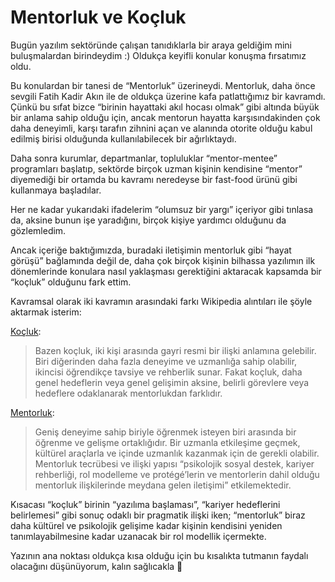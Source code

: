 # Mentorluk ve Koçluk

Bugün yazılım sektöründe çalışan tanıdıklarla bir araya geldiğim mini buluşmalardan birindeydim :) Oldukça keyifli konular konuşma fırsatımız oldu.

Bu konulardan bir tanesi de “Mentorluk” üzerineydi. Mentorluk, daha önce sevgili Fatih Kadir Akın ile de oldukça üzerine kafa patlattığımız bir kavramdı. Çünkü bu sıfat bizce “birinin hayattaki akıl hocası olmak” gibi altında büyük bir anlama sahip olduğu için, ancak mentorun hayatta karşısındakinden çok daha deneyimli, karşı tarafın zihnini açan ve alanında otorite olduğu kabul edilmiş birisi olduğunda kullanılabilecek bir ağırlıktaydı.

Daha sonra kurumlar, departmanlar, topluluklar “mentor-mentee” programları başlatıp, sektörde birçok uzman kişinin kendisine “mentor” diyemediği bir ortamda bu kavramı neredeyse bir fast-food ürünü gibi kullanmaya başladılar.

Her ne kadar yukarıdaki ifadelerim “olumsuz bir yargı” içeriyor gibi tınlasa da, aksine bunun işe yaradığını, birçok kişiye yardımcı olduğunu da gözlemledim.

Ancak içeriğe baktığımızda, buradaki iletişimin mentorluk gibi “hayat görüşü” bağlamında değil de, daha çok birçok kişinin bilhassa yazılımın ilk dönemlerinde konulara nasıl yaklaşması gerektiğini aktaracak kapsamda bir “koçluk” olduğunu fark ettim.

Kavramsal olarak iki kavramın arasındaki farkı Wikipedia alıntıları ile şöyle aktarmak isterim:

[Koçluk](https://tr.wikipedia.org/wiki/Ko%C3%A7luk):
> Bazen koçluk, iki kişi arasında gayri resmi bir ilişki anlamına gelebilir. Biri diğerinden daha fazla deneyime ve uzmanlığa sahip olabilir, ikincisi öğrendikçe tavsiye ve rehberlik sunar. Fakat koçluk, daha genel hedeflerin veya genel gelişimin aksine, belirli görevlere veya hedeflere odaklanarak mentorlukdan farklıdır.

[Mentorluk](https://tr.wikipedia.org/wiki/Mentorluk):
> Geniş deneyime sahip biriyle öğrenmek isteyen biri arasında bir öğrenme ve gelişme ortaklığıdır. Bir uzmanla etkileşime geçmek, kültürel araçlarla ve içinde uzmanlık kazanmak için de gerekli olabilir. Mentorluk tecrübesi ve ilişki yapısı “psikolojik sosyal destek, kariyer rehberliği, rol modelleme ve protégé’lerin ve mentorlerin dahil olduğu mentorluk ilişkilerinde meydana gelen iletişimi” etkilemektedir.


Kısacası “koçluk” birinin “yazılıma başlaması”, “kariyer hedeflerini belirlemesi” gibi sonuç odaklı bir pragmatik ilişki iken; “mentorluk” biraz daha kültürel ve psikolojik gelişime kadar kişinin kendisini yeniden tanımlayabilmesine kadar uzanacak bir rol modellik içermekte.

Yazının ana noktası oldukça kısa olduğu için bu kısalıkta tutmanın faydalı olacağını düşünüyorum, kalın sağlıcakla 👋
